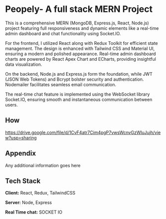 
# Peopely- A full stack MERN Project

This is a comprehensive MERN (MongoDB, Express.js, React, Node.js) project featuring full responsiveness and dynamic elements like a real-time admin dashboard and chat functionality using Socket.IO.

For the frontend, I utilized React along with Redux Toolkit for efficient state management. The design is enhanced with Tailwind CSS and Material UI, ensuring a modern and polished appearance. Real-time admin dashboard charts are powered by React Apex Chart and ECharts, providing insightful data visualization.

On the backend, Node.js and Express.js form the foundation, while JWT (JSON Web Tokens) and Bcrypt bolster security and authentication. Nodemailer facilitates seamless email communication.

The real-time chat feature is implemented using the WebSocket library Socket.IO, ensuring smooth and instantaneous communication between users.
## How 

https://drive.google.com/file/d/1CvF4atr7Cim4pgP7vwsWcnvGzWluJujh/view?usp=sharing


## Appendix

Any additional information goes here


## Tech Stack

**Client:** React, Redux, TailwindCSS

**Server:** Node, Express

**Real Time chat:** SOCKET IO

